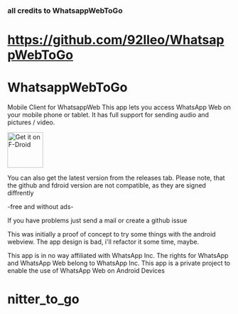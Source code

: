 ### all credits to WhatsappWebToGo

# https://github.com/92lleo/WhatsappWebToGo

# WhatsappWebToGo

Mobile Client for WhatsappWeb
This app lets you access WhatsApp Web on your mobile phone or tablet.
It has full support for sending audio and pictures / video.

[<img src="https://fdroid.gitlab.io/artwork/badge/get-it-on.png"
    alt="Get it on F-Droid"
    height="80">](https://f-droid.org/packages/nitter)
    
You can also get the latest version from the releases tab. Please note, that the github and fdroid version are not compatible, as they are signed diffrently

-free and without ads-

If you have problems just send a mail or create a github issue

This was initially a proof of concept to try some things with the android webview. The app design is bad, i'll refactor it some time, maybe.

This app is in no way affiliated with WhatsApp Inc. The rights for WhatsApp and WhatsApp Web belong to WhatsApp Inc. 
This app is a private project to enable the use of WhatsApp Web on Android Devices
# nitter_to_go
